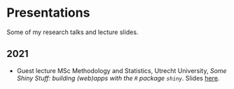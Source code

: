 # Presentations

Some of my research talks and lecture slides.

## 2021

- Guest lecture MSc Methodology and Statistics, Utrecht University, *Some Shiny Stuff: building (web)apps with the `R` package `shiny`*. Slides [here](https://hanneoberman.github.io/presentations/2021/shiny/static/shiny_guest_lecture_static.html).
